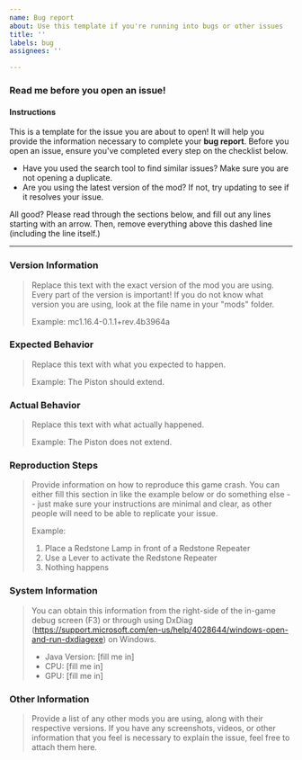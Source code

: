 ```yaml
---
name: Bug report
about: Use this template if you're running into bugs or other issues
title: ''
labels: bug
assignees: ''

---
```


### Read me before you open an issue! ###

#### Instructions

This is a template for the issue you are about to open! It will help you provide the information necessary
to complete your **bug report**. Before you open an issue, ensure you've completed every step on the checklist below.

- Have you used the search tool to find similar issues? Make sure you are not opening a duplicate.
- Are you using the latest version of the mod? If not, try updating to see if it resolves your issue.

All good? Please read through the sections below, and fill out any lines starting with an arrow. Then, remove
everything above this dashed line (including the line itself.)

------------------------

### Version Information

> Replace this text with the exact version of the mod you are using. Every part of the version is important! If you
> do not know what version you are using, look at the file name in your "mods" folder.
> 
> Example: mc1.16.4-0.1.1+rev.4b3964a

### Expected Behavior

> Replace this text with what you expected to happen.
>
> Example: The Piston should extend.

### Actual Behavior

> Replace this text with what actually happened.
>
> Example: The Piston does not extend.

### Reproduction Steps

> Provide information on how to reproduce this game crash. You can either fill this section in like the example below
> or do something else -- just make sure your instructions are minimal and clear, as other people will need to be able
> to replicate your issue.
> 
> Example:
> 1. Place a Redstone Lamp in front of a Redstone Repeater
> 2. Use a Lever to activate the Redstone Repeater
> 3. Nothing happens

### System Information

> You can obtain this information from the right-side of the in-game debug screen (F3) or through using DxDiag
> (https://support.microsoft.com/en-us/help/4028644/windows-open-and-run-dxdiagexe) on Windows. 
> 
> - Java Version: [fill me in]
> - CPU: [fill me in]
> - GPU: [fill me in]

### Other Information

> Provide a list of any other mods you are using, along with their respective versions. If you have any screenshots,
> videos, or other information that you feel is necessary to explain the issue, feel free to attach them here.
